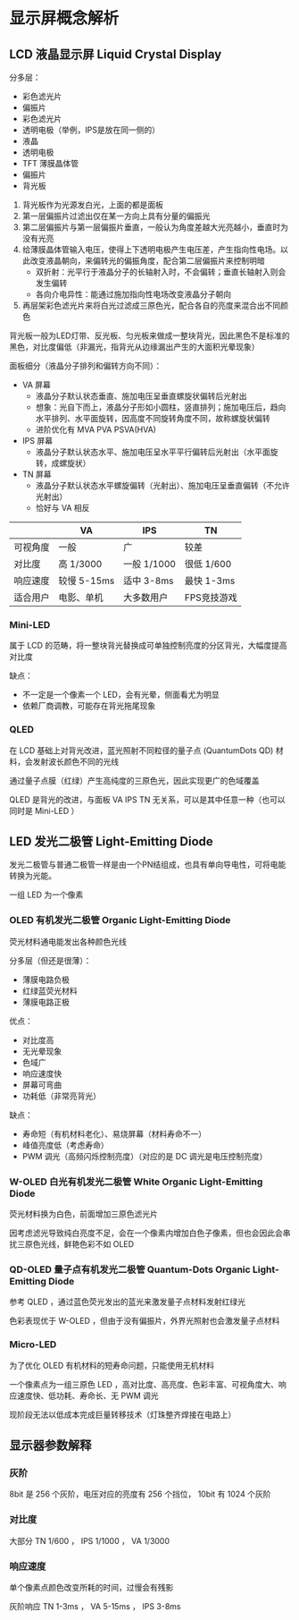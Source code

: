 # 显示屏概念解析

## LCD 液晶显示屏 Liquid Crystal Display

分多层：
- 彩色滤光片
- 偏振片
- 彩色滤光片
- 透明电极（举例，IPS是放在同一侧的）
- 液晶
- 透明电极
- TFT 薄膜晶体管
- 偏振片
- 背光板

1. 背光板作为光源发白光，上面的都是面板
1. 第一层偏振片过滤出仅在某一方向上具有分量的偏振光
1. 第二层偏振片与第一层偏振片垂直，一般认为角度差越大光亮越小，垂直时为没有光亮
1. 给薄膜晶体管输入电压，使得上下透明电极产生电压差，产生指向性电场。以此改变液晶朝向，来偏转光的偏振角度，配合第二层偏振片来控制明暗
   - 双折射：光平行于液晶分子的长轴射入时，不会偏转；垂直长轴射入则会发生偏转
   - 各向介电异性：能通过施加指向性电场改变液晶分子朝向
1. 再层架彩色滤光片来将白光过滤成三原色光，配合各自的亮度来混合出不同颜色

背光板一般为LED灯带、反光板、匀光板来做成一整块背光，因此黑色不是标准的黑色，对比度偏低（非漏光，指背光从边缘漏出产生的大面积光晕现象）

面板细分（液晶分子排列和偏转方向不同）：
- VA 屏幕
  - 液晶分子默认状态垂直、施加电压呈垂直螺旋状偏转后光射出
  - 想象：光自下而上，液晶分子形如小圆柱，竖直排列；施加电压后，趋向水平排列、水平面旋转，因高度不同旋转角度不同，故称螺旋状偏转
  - 进阶优化有 MVA PVA PSVA(HVA)
- IPS 屏幕
  - 液晶分子默认状态水平、施加电压呈水平平行偏转后光射出（水平面旋转，成螺旋状）
- TN 屏幕
  - 液晶分子默认状态水平螺旋偏转（光射出）、施加电压呈垂直偏转（不允许光射出）
  - 恰好与 VA 相反

|          |     VA      |    IPS      |     TN      |
| -------- | ----------- | ----------- | ----------- |
| 可视角度 | 一般        | 广          | 较差        |
| 对比度   | 高 1/3000   | 一般 1/1000 | 很低 1/600  |
| 响应速度 | 较慢 5-15ms | 适中 3-8ms  | 最快 1-3ms  |
| 适合用户 | 电影、单机  | 大多数用户  | FPS竞技游戏 |

### Mini-LED

属于 LCD 的范畴，将一整块背光替换成可单独控制亮度的分区背光，大幅度提高对比度

缺点：
- 不一定是一个像素一个 LED，会有光晕，侧面看尤为明显
- 依赖厂商调教，可能存在背光拖尾现象

### QLED

在 LCD 基础上对背光改进，蓝光照射不同粒径的量子点 (QuantumDots QD) 材料，会发射波长颜色不同的光线

通过量子点膜（红绿）产生高纯度的三原色光，因此实现更广的色域覆盖

QLED 是背光的改进，与面板 VA IPS TN 无关系，可以是其中任意一种（也可以同时是 Mini-LED ）

## LED 发光二极管 Light-Emitting Diode

发光二极管与普通二极管一样是由一个PN结组成，也具有单向导电性，可将电能转换为光能。

一组 LED 为一个像素

### OLED 有机发光二极管 Organic Light-Emitting Diode

荧光材料通电能发出各种颜色光线

分多层（但还是很薄）：
- 薄膜电路负极
- 红绿蓝荧光材料
- 薄膜电路正极

优点：
- 对比度高
- 无光晕现象
- 色域广
- 响应速度快
- 屏幕可弯曲
- 功耗低（非常亮背光）

缺点：
- 寿命短（有机材料老化）、易烧屏幕（材料寿命不一）
- 峰值亮度低（考虑寿命）
- PWM 调光（高频闪烁控制亮度）（对应的是 DC 调光是电压控制亮度）

### W-OLED 白光有机发光二极管 White Organic Light-Emitting Diode

荧光材料换为白色，前面增加三原色滤光片

因考虑滤光导致纯白亮度不足，会在一个像素内增加白色子像素，但也会因此会串扰三原色光线，鲜艳色彩不如 OLED

### QD-OLED 量子点有机发光二极管 Quantum-Dots Organic Light-Emitting Diode

参考 QLED ，通过蓝色荧光发出的蓝光来激发量子点材料发射红绿光

色彩表现优于 W-OLED ，但由于没有偏振片，外界光照射也会激发量子点材料

### Micro-LED

为了优化 OLED 有机材料的短寿命问题，只能使用无机材料

一个像素点为一组三原色 LED ，高对比度、高亮度、色彩丰富、可视角度大、响应速度快、低功耗、寿命长、无 PWM 调光

现阶段无法以低成本完成巨量转移技术（灯珠整齐焊接在电路上）

## 显示器参数解释

### 灰阶

8bit 是 256 个灰阶，电压对应的亮度有 256 个挡位， 10bit 有 1024 个灰阶

### 对比度

大部分 TN 1/600 ， IPS 1/1000 ， VA 1/3000

### 响应速度

单个像素点颜色改变所耗的时间，过慢会有残影

灰阶响应 TN 1-3ms ， VA 5-15ms ， IPS 3-8ms